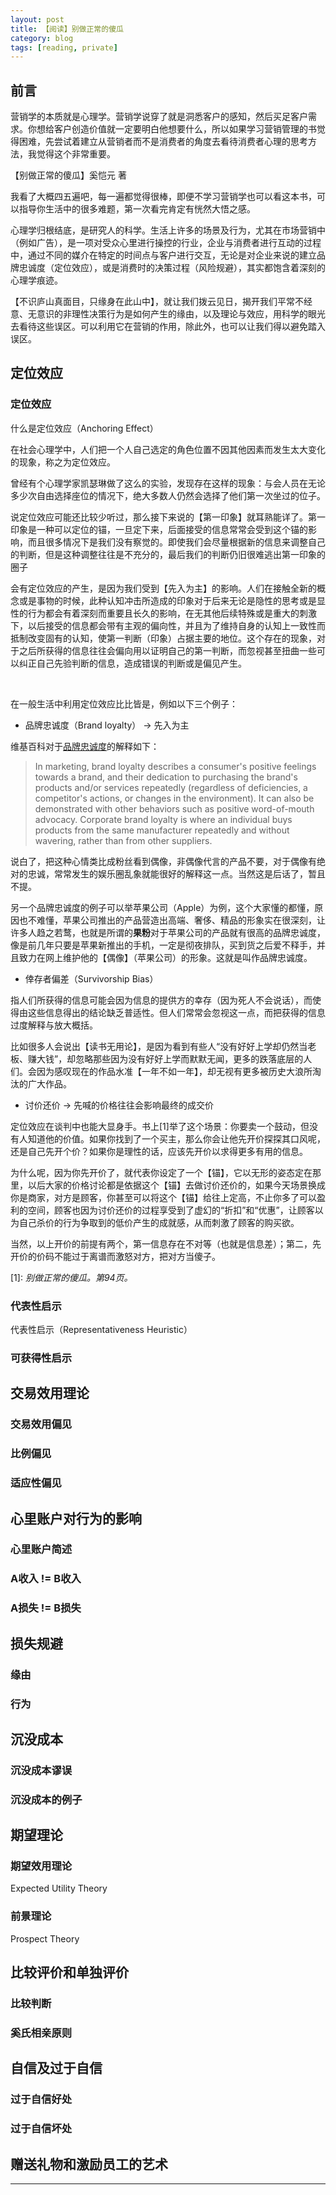 ```yaml
---
layout: post
title: 【阅读】别做正常的傻瓜
category: blog
tags: [reading, private]
---
```


## 前言

营销学的本质就是心理学。营销学说穿了就是洞悉客户的感知，然后买足客户需求。你想给客户创造价值就一定要明白他想要什么，所以如果学习营销管理的书觉得困难，先尝试着建立从营销者而不是消费者的角度去看待消费者心理的思考方法，我觉得这个非常重要。

【别做正常的傻瓜】奚恺元 著

我看了大概四五遍吧，每一遍都觉得很棒，即便不学习营销学也可以看这本书，可以指导你生活中的很多难题，第一次看完肯定有恍然大悟之感。

心理学归根结底，是研究人的科学。生活上许多的场景及行为，尤其在市场营销中（例如广告），是一项对受众心里进行操控的行业，企业与消费者进行互动的过程中，通过不同的媒介在特定的时间点与客户进行交互，无论是对企业来说的建立品牌忠诚度（定位效应），或是消费时的决策过程（风险规避），其实都饱含着深刻的心理学痕迹。

【不识庐山真面目，只缘身在此山中】，就让我们拨云见日，揭开我们平常不经意、无意识的非理性决策行为是如何产生的缘由，以及理论与效应，用科学的眼光去看待这些误区。可以利用它在营销的作用，除此外，也可以让我们得以避免踏入误区。

## 定位效应

### 定位效应

什么是定位效应（Anchoring Effect）

在社会心理学中，人们把一个人自己选定的角色位置不因其他因素而发生太大变化的现象，称之为定位效应。

曾经有个心理学家凯瑟琳做了这么的实验，发现存在这样的现象：与会人员在无论多少次自由选择座位的情况下，绝大多数人仍然会选择了他们第一次坐过的位子。

说定位效应可能还比较少听过，那么接下来说的【第一印象】就耳熟能详了。第一印象是一种可以定位的锚，一旦定下来，后面接受的信息常常会受到这个锚的影响，而且很多情况下是我们没有察觉的。即使我们会尽量根据新的信息来调整自己的判断，但是这种调整往往是不充分的，最后我们的判断仍旧很难逃出第一印象的圈子

会有定位效应的产生，是因为我们受到【先入为主】的影响。人们在接触全新的概念或是事物的时候，此种认知冲击所造成的印象对于后来无论是隐性的思考或是显性的行为都会有着深刻而重要且长久的影响，在无其他后续特殊或是重大的刺激下，以后接受的信息都会带有主观的偏向性，并且为了维持自身的认知上一致性而抵制改变固有的认知，使第一判断（印象）占据主要的地位。这个存在的现象，对于之后所获得的信息往往会偏向用以证明自己的第一判断，而忽视甚至扭曲一些可以纠正自己先验判断的信息，造成错误的判断或是偏见产生。

<br>

在一般生活中利用定位效应比比皆是，例如以下三个例子：
- 品牌忠诚度（Brand loyalty） → 先入为主

维基百科对于[品牌忠诚度](https://en.wikipedia.org/wiki/Brand_loyalty)的解释如下：

> In marketing, brand loyalty describes a consumer's positive feelings towards a brand, and their dedication to purchasing the brand's products and/or services repeatedly (regardless of deficiencies, a competitor's actions, or changes in the environment). It can also be demonstrated with other behaviors such as positive word-of-mouth advocacy. Corporate brand loyalty is where an individual buys products from the same manufacturer repeatedly and without wavering, rather than from other suppliers.

说白了，把这种心情类比成粉丝看到偶像，非偶像代言的产品不要，对于偶像有绝对的忠诚，常常发生的娱乐圈乱象就能很好的解释这一点。当然这是后话了，暂且不提。

另一个品牌忠诚度的例子可以举苹果公司（Apple）为例，这个大家懂的都懂，原因也不难懂，苹果公司推出的产品营造出高端、奢侈、精品的形象实在很深刻，让许多人趋之若鹜，也就是所谓的**果粉**对于苹果公司的产品就有很高的品牌忠诚度，像是前几年只要是苹果新推出的手机，一定是彻夜排队，买到货之后爱不释手，并且致力在网上维护他的【偶像】（苹果公司）的形象。这就是叫作品牌忠诚度。

- 倖存者偏差（Survivorship Bias）

指人们所获得的信息可能会因为信息的提供方的幸存（因为死人不会说话），而使得由这些信息得出的结论缺乏普适性。但人们常常会忽视这一点，而把获得的信息过度解释与放大概括。

比如很多人会说出【读书无用论】，是因为看到有些人“没有好好上学却仍然当老板、赚大钱”，却忽略那些因为没有好好上学而默默无闻，更多的跌落底层的人们。会因为感叹现在的作品水准【一年不如一年】，却无视有更多被历史大浪所淘汰的广大作品。

- 讨价还价 → 先喊的价格往往会影响最终的成交价

定位效应在谈判中也能大显身手。书上\[1]举了这个场景：你要卖一个鼓动，但没有人知道他的价值。如果你找到了一个买主，那么你会让他先开价探探其口风呢，还是自己先开个价？如果你是理性的话，应该先开价以求得更多有用的信息。

为什么呢，因为你先开价了，就代表你设定了一个【锚】，它以无形的姿态定在那里，以后大家的价格讨论都是依据这个【锚】去做讨价还价的，如果今天场景换成你是商家，对方是顾客，你甚至可以将这个【锚】给往上定高，不止你多了可以盈利的空间，顾客也因为讨价还价的过程享受到了虚幻的“折扣”和“优惠”，让顾客以为自己杀价的行为争取到的低价产生的成就感，从而刺激了顾客的购买欲。

当然，以上开价的前提有两个，第一信息存在不对等（也就是信息差）；第二，先开价的价码不能过于离谱而激怒对方，把对方当傻子。

\[1]: *别做正常的傻瓜。第94页。*

### 代表性启示

代表性启示（Representativeness Heuristic）



### 可获得性启示



## 交易效用理论

### 交易效用偏见



### 比例偏见



### 适应性偏见



## 心里账户对行为的影响

### 心里账户简述



### A收入 != B收入



### A损失 != B损失



## 损失规避

### 缘由


### 行为

## 沉没成本

### 沉没成本谬误


### 沉没成本的例子


## 期望理论

### 期望效用理论

Expected Utility Theory

### 前景理论

Prospect Theory


## 比较评价和单独评价

### 比较判断


### 奚氏相亲原则


## 自信及过于自信

### 过于自信好处


### 过于自信坏处



## 赠送礼物和激励员工的艺术



---